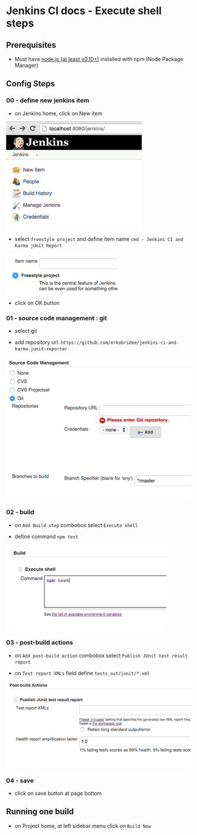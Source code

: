# Jenkins CI docs - Execute shell steps

## Prerequisites

* Must have [node.js (at least v0.10+)](http://nodejs.org/) installed with npm (Node Package Manager)


## Config Steps

### 00 - define new jenkins item

* on Jenkins home, click on New item

![jenkins home screen](steps_images/step_00.png)

* select `freestyle project` and define item name `cmd - Jenkins CI and Karma jUnit Report`

![jenkins new item](steps_images/step_01.png)

* click on OK button

### 01 - source code management : git

* select git

* add repository url: `https://github.com/erkobridee/jenkins-ci-and-karma-junit-reporter`

![jenkins git repo](steps_images/step_02.png)

### 02 - build

* on `Add Build step` combobox select `Execute shell`

* define command `npm test`

![jenkins git repo](steps_images/cmd/step_03.png)

### 03 - post-build actions

* on `Add post-build action` combobox select `Publish JUnit test result report`

* on `Test report XMLs` field define `tests_out/junit/*.xml`

![jenkins git repo](steps_images/step_04.png)

### 04 - save

* click on save button at page bottom


## Running one build

* on Project home, at left sidebar menu click on `Build Now`
